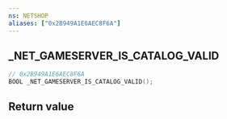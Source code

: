 ```yaml
---
ns: NETSHOP
aliases: ["0x2B949A1E6AEC8F6A"]
---
```

## _NET_GAMESERVER_IS_CATALOG_VALID

```c
// 0x2B949A1E6AEC8F6A
BOOL _NET_GAMESERVER_IS_CATALOG_VALID();
```


## Return value
